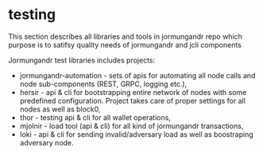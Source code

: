 # testing

This section describes all libraries and tools in jormungandr repo which purpose is to satifsy quality needs of jormungandr and jcli components

Jormungandr test libraries includes projects:

* jormungandr-automation - sets of apis for automating all node calls and node sub-components (REST, GRPC, logging etc.),
* hersir - api & cli for bootstrapping entire network of nodes with some predefined configuration. Project takes care of proper settings for all nodes as well as block0,
* thor - testing api & cli for all wallet operations,
* mjolnir - load tool (api & cli) for all kind of jormungandr transactions,
* loki - api & cli for sending invalid/adversary load as well as boostraping adversary node. 